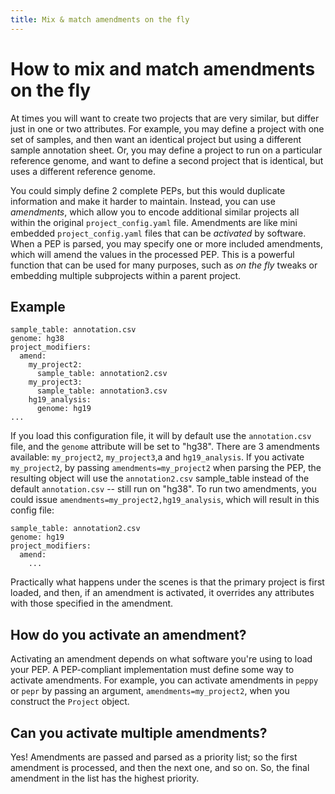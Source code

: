 ```yaml
---
title: Mix & match amendments on the fly
---
```


# How to mix and match amendments on the fly

At times you will want to create two projects that are very similar, but differ just in one or two attributes. For example, you may define a project with one set of samples, and then want an identical project but using a different sample annotation sheet. Or, you may define a project to run on a particular reference genome, and want to define a second project that is identical, but uses a different reference genome.

You could simply define 2 complete PEPs, but this would duplicate information and make it harder to maintain. Instead, you can use *amendments*, which allow you to encode additional similar projects all within the original `project_config.yaml` file. Amendments are like mini embedded `project_config.yaml` files that can be *activated* by software. When a PEP is parsed, you may specify one or more included amendments, which will amend the values in the processed PEP. This is a powerful function that can be used for many purposes, such as *on the fly* tweaks or embedding multiple subprojects within a parent project.

## Example

```{yaml}
sample_table: annotation.csv
genome: hg38
project_modifiers:
  amend:
    my_project2:
      sample_table: annotation2.csv
    my_project3:
      sample_table: annotation3.csv
    hg19_analysis:
      genome: hg19
...
```

If you load this configuration file, it will by default use the `annotation.csv` file, and the `genome` attribute will be set to "hg38". There are 3 amendments available: `my_project2`, `my_project3`,a and `hg19_analysis`. If you activate `my_project2`, by passing `amendments=my_project2` when parsing the PEP, the resulting object will use the `annotation2.csv` sample_table instead of the default `annotation.csv` -- still run on "hg38". To run two amendments, you could issue `amendments=my_project2,hg19_analysis`, which will result in this config file:


```{yaml}
sample_table: annotation2.csv
genome: hg19
project_modifiers:
  amend:
    ...

```

Practically what happens under the scenes is that the primary project is first loaded, and then, if an amendment is activated, it overrides any attributes with those specified in the amendment.


## How do you activate an amendment?

Activating an amendment depends on what software you're using to load your PEP. A PEP-compliant implementation must define some way to activate amendments. For example, you can activate amendments in `peppy` or `pepr` by passing an argument, `amendments=my_project2`, when you construct the `Project` object.

## Can you activate multiple amendments?

Yes! Amendments are passed and parsed as a priority list; so the first amendment is processed, and then the next one, and so on. So, the final amendment in the list has the highest priority.

